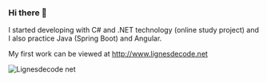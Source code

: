 ### Hi there 👋

I started developing with C# and .NET technology (online study project) and I also practice Java (Spring Boot) and Angular.

My first work can be viewed at http://www.lignesdecode.net

![Lignesdecode net](https://user-images.githubusercontent.com/105590069/209783575-ea37d23c-6dfc-4152-a12d-a020460c06ca.png)




<!--
**Sudo1999/Sudo1999** is a ✨ _special_ ✨ repository because its `README.md` (this file) appears on your GitHub profile.

Here are some ideas to get you started:

- 🔭 I’m currently working on ...
- 🌱 I’m currently learning ...
- 👯 I’m looking to collaborate on ...
- 🤔 I’m looking for help with ...
- 💬 Ask me about ...
- 📫 How to reach me: ...
- 😄 Pronouns: ...
- ⚡ Fun fact: ...
-->
